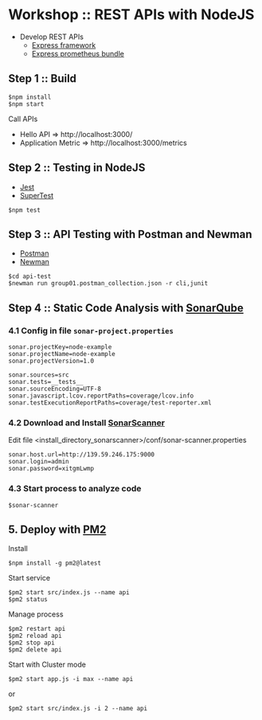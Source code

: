# Workshop :: REST APIs with NodeJS
* Develop REST APIs
    * [Express framework](https://expressjs.com/)
    * [Express prometheus bundle](https://www.npmjs.com/package/express-prom-bundle)


## Step 1 :: Build
```
$npm install
$npm start
```
Call APIs
* Hello API => http://localhost:3000/
* Application Metric => http://localhost:3000/metrics

## Step 2 :: Testing in NodeJS
* [Jest](https://jestjs.io/)
* [SuperTest](https://www.npmjs.com/package/supertest)
```
$npm test
```

## Step 3 :: API Testing with Postman and Newman
* [Postman](https://www.postman.com/)
* [Newman](https://www.npmjs.com/package/newman)
```
$cd api-test
$newman run group01.postman_collection.json -r cli,junit
```

## Step 4 :: Static Code Analysis with [SonarQube](https://docs.sonarqube.org/latest/)

### 4.1 Config in file `sonar-project.properties`
```
sonar.projectKey=node-example
sonar.projectName=node-example
sonar.projectVersion=1.0

sonar.sources=src
sonar.tests=__tests__
sonar.sourceEncoding=UTF-8
sonar.javascript.lcov.reportPaths=coverage/lcov.info
sonar.testExecutionReportPaths=coverage/test-reporter.xml
```
### 4.2 Download and Install [SonarScanner](https://docs.sonarqube.org/latest/analyzing-source-code/scanners/sonarscanner/)

Edit file <install_directory_sonarscanner>/conf/sonar-scanner.properties
```
sonar.host.url=http://139.59.246.175:9000
sonar.login=admin
sonar.password=xitgmLwmp
```

### 4.3 Start process to analyze code
```
$sonar-scanner
```

## 5. Deploy with [PM2](https://pm2.keymetrics.io/)

Install
```
$npm install -g pm2@latest
```

Start service
```
$pm2 start src/index.js --name api
$pm2 status
```

Manage process
```
$pm2 restart api
$pm2 reload api
$pm2 stop api
$pm2 delete api
```

Start with Cluster mode
```
$pm2 start app.js -i max --name api
```
or
```
$pm2 start src/index.js -i 2 --name api
```






